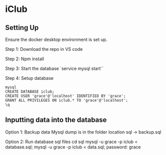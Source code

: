 # iClub

## Setting Up
Ensure the docker desktop environment is set up.

Step 1: Download the repo in VS code

Step 2: Npm install

Step 3: Start the database `service mysql start``

Step 4: Setup database
```service mysql start
mysql
CREATE DATABASE iclub;
CREATE USER 'grace'@'localhost' IDENTIFIED BY 'grace';
GRANT ALL PRIVILEGES ON iclub.* TO 'grace'@'localhost';
\q
```

## Inputting data into the database
Option 1: Backup data
Mysql dump is in the folder location
sql -> backup.sql

Option 2: Run database sql files
cd sql
mysql -u grace -p iclub < database.sql;
mysql -u grace -p iclub < data.sql;
password: grace
